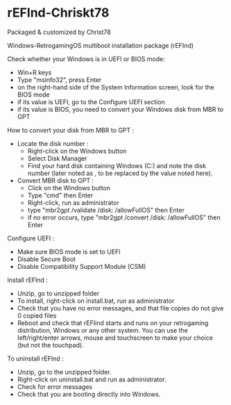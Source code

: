# rEFInd-Chriskt78
Packaged & customized by Christ78

Windows-RetrogamingOS multiboot installation package (rEFInd)

Check whether your Windows is in UEFI or BIOS mode:
- Win+R keys
- Type "msinfo32", press Enter
- on the right-hand side of the System Information screen, look for the BIOS mode
- if its value is UEFI, go to the Configure UEFI section
- if its value is BIOS, you need to convert your Windows disk from MBR to GPT

How to convert your disk from MBR to GPT :
- Locate the disk number :
	- Right-click on the Windows button
	- Select Disk Manager
	- Find your hard disk containing Windows (C:) and note the disk number (later noted as <disknumber>, to be replaced by the value noted here).
- Convert MBR disk to GPT :
	- Click on the Windows button
	- Type "cmd" then Enter
	- Right-click, run as administrator
	- type "mbr2gpt /validate /disk:<disknumber> /allowFullOS" then Enter
	- if no error occurs, type "mbr2gpt /convert /disk:<disknumber> /allowFullOS" then Enter

Configure UEFI : 
- Make sure BIOS mode is set to UEFI
- Disable Secure Boot
- Disable Compatibility Support Module (CSM)

Install rEFInd :
- Unzip, go to unzipped folder
- To install, right-click on install.bat, run as administrator
- Check that you have no error messages, and that file copies do not give 0 copied files
- Reboot and check that rEFIind starts and runs on your retrogaming distribution, Windows or any other system. You can use the left/right/enter arrows, mouse and touchscreen to make your choice (but not the touchpad).

To uninstall rEFInd :
- Unzip, go to the unzipped folder.
- Right-click on uninstall.bat and run as administrator.
- Check for error messages
- Check that you are booting directly into Windows. 
